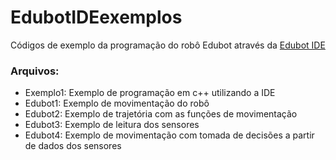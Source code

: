 # EdubotIDEexemplos
Códigos de exemplo da programação do robô Edubot através da [Edubot IDE](https://github.com/Edubot2020/ide)

### Arquivos:
* Exemplo1: Exemplo de programação em c++ utilizando a IDE
* Edubot1: Exemplo de movimentação do robô
* Edubot2: Exemplo de trajetória com as funções de movimentação
* Edubot3: Exemplo de leitura dos sensores
* Edubot4: Exemplo de movimentação com tomada de decisões a partir de dados dos sensores

